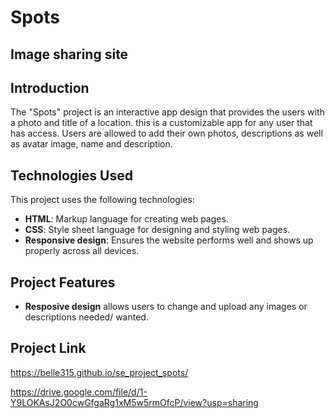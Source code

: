 # Spots

## Image sharing site

## Introduction

The "Spots" project is an interactive app design that provides the users with a photo and title of a location.
this is a customizable app for any user that has access. Users are allowed to add their own photos, descriptions as well as avatar image, name and description.

## Technologies Used

This project uses the following technologies:

- **HTML**: Markup language for creating web pages.
- **CSS**: Style sheet language for designing and styling web pages.
- **Responsive design**: Ensures the website performs well and shows up properly across all devices.

## Project Features

- **Resposive design** allows users to change and upload any images or descriptions needed/ wanted.

## Project Link

https://belle315.github.io/se_project_spots/

https://drive.google.com/file/d/1-Y9LOKAsJ2O0cwGfgaRg1xM5w5rmOfcP/view?usp=sharing
